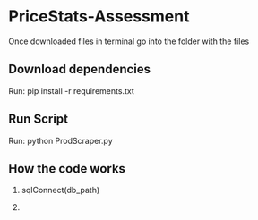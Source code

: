 # PriceStats-Assessment

Once downloaded files in terminal go into the folder with the files

## Download dependencies
Run: pip install -r requirements.txt

## Run Script
Run: python ProdScraper.py

## How the code works

1. sqlConnect(db_path)

2. 
